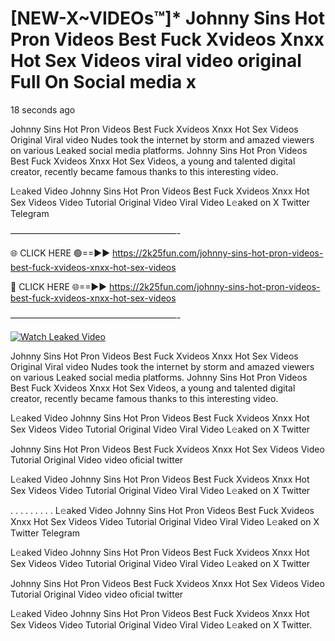 # [NEW-X~VIDEOs™]* Johnny Sins Hot Pron Videos Best Fuck Xvideos Xnxx Hot Sex Videos viral video original Full On Social media x

18 seconds ago

Johnny Sins Hot Pron Videos Best Fuck Xvideos Xnxx Hot Sex Videos Original Viral video Nudes took the internet by storm and amazed viewers on various Leaked social media platforms. Johnny Sins Hot Pron Videos Best Fuck Xvideos Xnxx Hot Sex Videos, a young and talented digital creator, recently became famous thanks to this interesting video.

L𝚎aked Video Johnny Sins Hot Pron Videos Best Fuck Xvideos Xnxx Hot Sex Videos Video Tutorial Original Video Viral Video L𝚎aked on X Twitter Telegram

———————————————————-

🌐 CLICK HERE 🟢==►► https://2k25fun.com/johnny-sins-hot-pron-videos-best-fuck-xvideos-xnxx-hot-sex-videos

🔴 CLICK HERE 🌐==►► https://2k25fun.com/johnny-sins-hot-pron-videos-best-fuck-xvideos-xnxx-hot-sex-videos

———————————————————-

[![Watch Leaked Video](https://miro.medium.com/v2/resize:fit:828/format:webp/1*cilzJN44JGOrTw9NJCrNHA.gif "Watch Leaked Video")](https://2k25fun.com/johnny-sins-hot-pron-videos-best-fuck-xvideos-xnxx-hot-sex-videos)

Johnny Sins Hot Pron Videos Best Fuck Xvideos Xnxx Hot Sex Videos Original Viral video Nudes took the internet by storm and amazed viewers on various Leaked social media platforms. Johnny Sins Hot Pron Videos Best Fuck Xvideos Xnxx Hot Sex Videos, a young and talented digital creator, recently became famous thanks to this interesting video.

L𝚎aked Video Johnny Sins Hot Pron Videos Best Fuck Xvideos Xnxx Hot Sex Videos Video Tutorial Original Video Viral Video L𝚎aked on X Twitter

Johnny Sins Hot Pron Videos Best Fuck Xvideos Xnxx Hot Sex Videos Video Tutorial Original Video video oficial twitter

L𝚎aked Video Johnny Sins Hot Pron Videos Best Fuck Xvideos Xnxx Hot Sex Videos Video Tutorial Original Video Viral Video L𝚎aked on X Twitter

. . . . . . . . . L𝚎aked Video Johnny Sins Hot Pron Videos Best Fuck Xvideos Xnxx Hot Sex Videos Video Tutorial Original Video Viral Video L𝚎aked on X Twitter Telegram

L𝚎aked Video Johnny Sins Hot Pron Videos Best Fuck Xvideos Xnxx Hot Sex Videos Video Tutorial Original Video Viral Video L𝚎aked on X Twitter

Johnny Sins Hot Pron Videos Best Fuck Xvideos Xnxx Hot Sex Videos Video Tutorial Original Video video oficial twitter

L𝚎aked Video Johnny Sins Hot Pron Videos Best Fuck Xvideos Xnxx Hot Sex Videos Video Tutorial Original Video Viral Video L𝚎aked on X Twitter.
